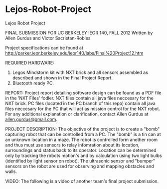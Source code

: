 Lejos-Robot-Project
===================

Lejos Robot Project

FINAL SUBMISSION FOR UC BERKELEY IEOR 140, FALL 2012
Written by Allen Gurdus and Victor Sacristan-Robles

Project specifications can be found at http://parker.ieor.berkeley.edu/ieor140/labs/Final%20Project12.htm

REQUIRED HARDWARE:
1) Legos Mindstorm kit with NXT brick and all sensors assembled as described and shown in the Final Project Report.
2) Bluetooth ready PC.

REPORT:
Project report detailing software design can be found as a PDF file in the 'NXT Files' fodler. NXT files contain all java files neccesary for the NXT brick. PC files (located in the PC branch of this repo) contain all java files neccesary for the PC that will act as mission control for the NXT robot. For any additional explanation or clarification, contact Allen Gurdus at allen.gurdus@gmail.com.

PROJECT DESCRIPTION:
The objective of the project is to create a "bomb" capturing robot that can be controlled from a PC. The "bomb" is a tin can at an unknown location in a maze. The robot is controlled form another room and thus must use sensors to relay infomration about its location, surroundings and status back to its operator. Location can be determined only by tracking the robots motion's and by calculation using two light bulbs (identified by light sensor on robot). The ultrasonic sensor and "bumper" sensors on the robot are used for observing and mapping obstacles and walls.

VIDEO:
The following is a video of another team's final project submission.
